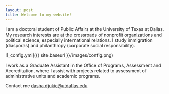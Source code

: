 ```yaml
---
layout: post
title: Welcome to my website!
---
```


I am a doctoral student of Public Affairs at the University of Texas at Dallas. My research interests are at the crossroads of nonprofit organizations and political science, especially international relations. I study immigration (diasporas) and philanthropy (corporate social responsibility).

![_config.yml]({{ site.baseurl }}/images/config.png)

I work as a Graduate Assistant in the Office of Programs, Assessment and Accreditation, where I assist with projects related to assessment of administrative units and academic programs.

Contact me
dasha.djukic@utdallas.edu
